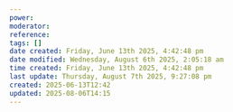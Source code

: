 ```yaml
---
power: 
moderator: 
reference: 
tags: []
date created: Friday, June 13th 2025, 4:42:48 pm
date modified: Wednesday, August 6th 2025, 2:05:18 am
time created: Friday, June 13th 2025, 4:42:48 pm
last update: Thursday, August 7th 2025, 9:27:08 pm
created: 2025-06-13T12:42
updated: 2025-08-06T14:15
---
```

